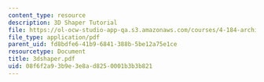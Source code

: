 ```yaml
---
content_type: resource
description: 3D Shaper Tutorial
file: https://ol-ocw-studio-app-qa.s3.amazonaws.com/courses/4-184-architectural-design-workshops-computational-design-for-housing-spring-2002/08f6f2a93b9e3e8ad8250001b3b3b821_3dshaper.pdf
file_type: application/pdf
parent_uid: fd8bdfe6-41b9-6841-388b-5be12a75e1ce
resourcetype: Document
title: 3dshaper.pdf
uid: 08f6f2a9-3b9e-3e8a-d825-0001b3b3b821
---
```

